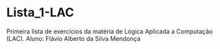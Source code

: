 # Lista_1-LAC
Primeira lista de exercícios da matéria de Lógica Aplicada a Computação (LAC).
Aluno: Flávio Alberto da Silva Mendonça
